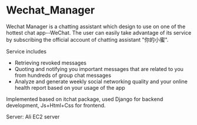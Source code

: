 # Wechat_Manager
Wechat Manager is a chatting assistant which design to use on one of the hottest chat app--WeChat.
The user can easily take advantage of its service by subscribing the official account of chatting assistant "你的小蜜".

Service includes
- Retrieving revoked messages
- Quoting and notifying you important messages that are related to you from hundreds of group chat messages
- Analyze and generate weekly social networking quality and your online health report based on your usage of the app

Implemented based on itchat package, used Django for backend development, Js+Html+Css for frontend.

Server: Ali EC2 server
